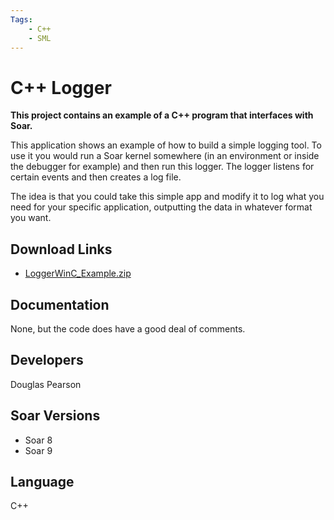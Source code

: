 ```yaml
---
Tags:
    - C++
    - SML
---
```


# C++ Logger

**This project contains an example of a C++ program that interfaces with Soar.**

This application shows an example of how to build a simple logging tool. To use
it you would run a Soar kernel somewhere (in an environment or inside the debugger
for example) and then run this logger. The logger listens for certain events and
then creates a log file.

The idea is that you could take this simple app and modify it to log what you need
for your specific application, outputting the data in whatever format you want.

## Download Links

*   [LoggerWinC_Example.zip](https://github.com/SoarGroup/website-downloads/raw/main/Examples-and-Unsupported/LoggerWinC_Example.zip)

## Documentation

None, but the code does have a good deal of comments.

## Developers

Douglas Pearson

## Soar Versions

*   Soar 8
*   Soar 9

## Language

C++
